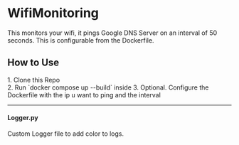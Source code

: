 # WifiMonitoring

This monitors your wifi, it pings Google DNS Server on an interval of 50 seconds. 
This is configurable from the Dockerfile.

<h2> How to Use </h2>
1. Clone this Repo <br>
2. Run `docker compose up --build` inside
3. Optional. Configure the Dockerfile with the ip u want to ping and the interval

<hr>

<h4> Logger.py </h4>
Custom Logger file to add color to logs.
